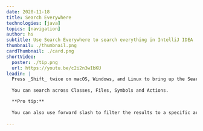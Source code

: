 ```yaml
---
date: 2020-11-18
title: Search Everywhere
technologies: [java]
topics: [navigation]
author: hs
subtitle: Use Search Everywhere to search everything in IntelliJ IDEA
thumbnail: ./thumbnail.png
cardThumbnail: ./card.png
shortVideo:
  poster: ./tip.png
  url: https://youtu.be/c2i2n3wIbKU  
leadin: |
  Press _Shift_ twice on macOS, Windows, and Linux to bring up the Search Everywhere dialog.
  
  You can search across Classes, Files, Symbols and Actions. 

  **Pro tip:**
  
  You can also use forward slash to filter the results to a specific area, such as _/editor_.
  
---
```

